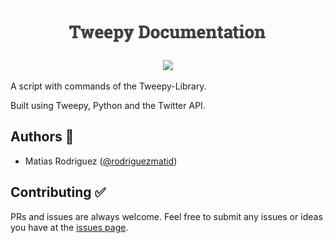 <div align="center">
<img src="img/header.png"/>
</div>

<div align="center">
<img src="https://img.shields.io/github/stars/rodriguezmatid/Tweepy-Library?style=social" />
</div>

A script with commands of the Tweepy-Library.

Built using Tweepy, Python and the Twitter API.

## Authors 👦
- Matias Rodriguez ([@rodriguezmatid](https://twitter.com/rodriguezmatid))

## Contributing ✅
PRs and issues are always welcome. Feel free to submit any issues or ideas you have at the [issues page](https://github.com/rodriguezmatid/Tweepy-Library/issues).